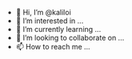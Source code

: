 - 👋 Hi, I’m @kaliloi
- 👀 I’m interested in ...
- 🌱 I’m currently learning ...
- 💞️ I’m looking to collaborate on ...
- 📫 How to reach me ...

<!---
kaliloi/kaliloi is a ✨ special ✨ repository because its `README.md` (this file) appears on your GitHub profile.
You can click the Preview link to take a look at your changes.
--->
